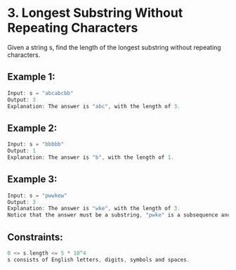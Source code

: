 # 3. Longest Substring Without Repeating Characters


Given a string s, find the length of the longest 
substring  without repeating characters.

 

## Example 1:

```c
Input: s = "abcabcbb"
Output: 3
Explanation: The answer is "abc", with the length of 3.
```

## Example 2:

```c
Input: s = "bbbbb"
Output: 1
Explanation: The answer is "b", with the length of 1.
```

## Example 3:

```c
Input: s = "pwwkew"
Output: 3
Explanation: The answer is "wke", with the length of 3.
Notice that the answer must be a substring, "pwke" is a subsequence and not a substring.

```
 

## Constraints:

```c
0 <= s.length <= 5 * 10^4
s consists of English letters, digits, symbols and spaces.
```